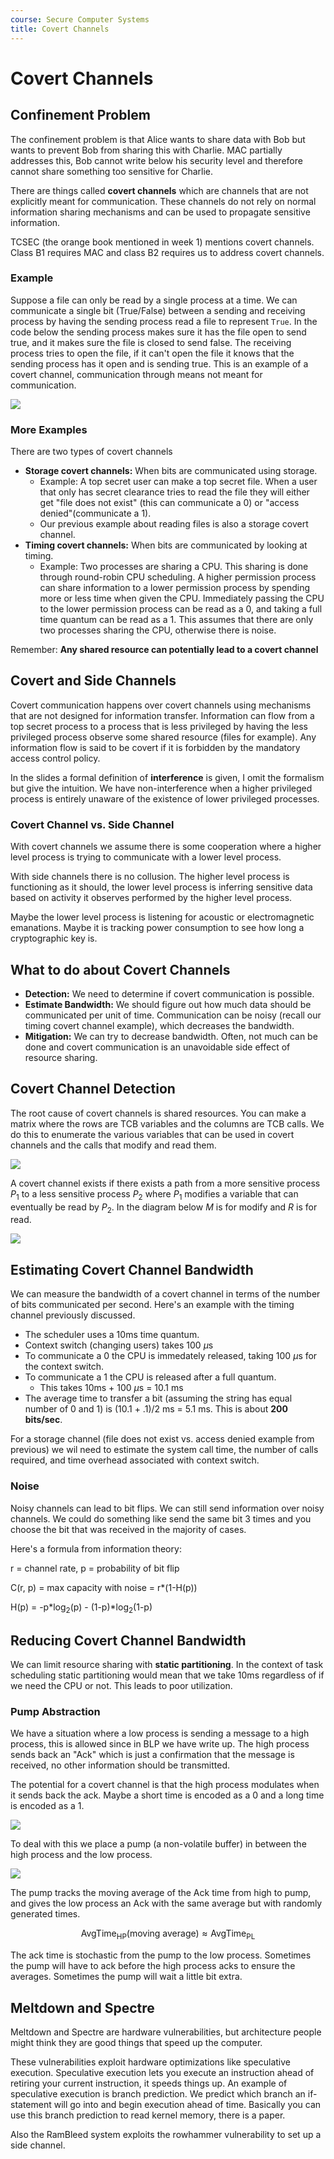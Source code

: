 ```yaml
---
course: Secure Computer Systems
title: Covert Channels
---
```


# Covert Channels

## Confinement Problem

The confinement problem is that Alice wants to share data with Bob but wants to prevent Bob from sharing this with Charlie. MAC partially addresses this, Bob cannot write below his security level and therefore cannot share something too sensitive for Charlie.

There are things called **covert channels** which are channels that are not explicitly meant for communication. These channels do not rely on normal information sharing mechanisms and can be used to propagate sensitive information.

TCSEC (the orange book mentioned in week 1) mentions covert channels. Class B1 requires MAC and class B2 requires us to address covert channels.

### Example

Suppose a file can only be read by a single process at a time. We can communicate a single bit (True/False) between a sending and receiving process by having the sending process read a file to represent `True`. In the code below the sending process makes sure it has the file open to send true, and it makes sure the file is closed to send false. The receiving process tries to open the file, if it can't open the file it knows that the sending process has it open and is sending true. This is an example of a covert channel, communication through means not meant for communication.

![](https://assets.omscs-notes.com/images/notes/secure-computer-systems/module10/example.png)

### More Examples

There are two types of covert channels

- **Storage covert channels:** When bits are communicated using storage.
  - Example: A top secret user can make a top secret file. When a user that only has secret clearance tries to read the file they will either get "file does not exist" (this can communicate a 0) or "access denied"(communicate a 1).
  - Our previous example about reading files is also a storage covert channel.
- **Timing covert channels:** When bits are communicated by looking at timing.
  - Example: Two processes are sharing a CPU. This sharing is done through round-robin CPU scheduling. A higher permission process can share information to a lower permission process by spending more or less time when given the CPU. Immediately passing the CPU to the lower permission process can be read as a 0, and taking a full time quantum can be read as a 1. This assumes that there are only two processes sharing the CPU, otherwise there is noise.

Remember: **Any shared resource can potentially lead to a covert channel**

## Covert and Side Channels

Covert communication happens over covert channels using mechanisms that are not designed for information transfer. Information can flow from a top secret process to a process that is less privileged by having the less privileged process observe some shared resource (files for example). Any information flow is said to be covert if it is forbidden by the mandatory access control policy.

In the slides a formal definition of **interference** is given, I omit the formalism but give the intuition. We have non-interference when a higher privileged process is entirely unaware of the existence of lower privileged processes.

### Covert Channel vs. Side Channel

With covert channels we assume there is some cooperation where a higher level process is trying to communicate with a lower level process.

With side channels there is no collusion. The higher level process is functioning as it should, the lower level process is inferring sensitive data based on activity it observes performed by the higher level process.

Maybe the lower level process is listening for acoustic or electromagnetic emanations. Maybe it is tracking power consumption to see how long a cryptographic key is.

## What to do about Covert Channels

- **Detection:** We need to determine if covert communication is possible.
- **Estimate Bandwidth:** We should figure out how much data should be communicated per unit of time. Communication can be noisy (recall our timing covert channel example), which decreases the bandwidth.
- **Mitigation:** We can try to decrease bandwidth. Often, not much can be done and covert communication is an unavoidable side effect of resource sharing.

## Covert Channel Detection

The root cause of covert channels is shared resources. You can make a matrix where the rows are TCB variables and the columns are TCB calls. We do this to enumerate the various variables that can be used in covert channels and the calls that modify and read them.

![](https://assets.omscs-notes.com/images/notes/secure-computer-systems/module10/SRM.png)

A covert channel exists if there exists a path from a more sensitive process $P_1$ to a less sensitive process $P_2$ where $P_1$ modifies a variable that can eventually be read by $P_2$. In the diagram below $M$ is for modify and $R$ is for read.

![](https://assets.omscs-notes.com/images/notes/secure-computer-systems/module10/transitive.png)

## Estimating Covert Channel Bandwidth

We can measure the bandwidth of a covert channel in terms of the number of bits communicated per second. Here's an example with the timing channel previously discussed.

- The scheduler uses a 10ms time quantum.
- Context switch (changing users) takes 100 $\mu\text{s}$
- To communicate a 0 the CPU is immedately released, taking 100 $\mu\text{s}$ for the context switch.
- To communicate a 1 the CPU is released after a full quantum.
  - This takes 10ms + 100 $\mu\text{s}$ = 10.1 ms
- The average time to transfer a bit (assuming the string has equal number of 0 and 1) is (10.1 + .1)/2 ms = 5.1 ms. This is about **200 bits/sec**.

For a storage channel (file does not exist vs. access denied example from previous) we wil need to estimate the system call time, the number of calls required, and time overhead associated with context switch.

### Noise

Noisy channels can lead to bit flips. We can still send information over noisy channels. We could do something like send the same bit 3 times and you choose the bit that was received in the majority of cases.

Here's a formula from information theory:

r = channel rate, p = probability of bit flip

C(r, p) = max capacity with noise = r*(1-H(p))

H(p) = -p*$\log_2$(p) - (1-p)*$\log_2$(1-p)

## Reducing Covert Channel Bandwidth

We can limit resource sharing with **static partitioning**. In the context of task scheduling static partitioning would mean that we take 10ms regardless of if we need the CPU or not. This leads to poor utilization.

### Pump Abstraction

We have a situation where a low process is sending a message to a high process, this is allowed since in BLP we have write up. The high process sends back an "Ack" which is just a confirmation that the message is received, no other information should be transmitted.

The potential for a covert channel is that the high process modulates when it sends back the ack. Maybe a short time is encoded as a 0 and a long time is encoded as a 1.

![](https://assets.omscs-notes.com/images/notes/secure-computer-systems/module10/ack.png)

To deal with this we place a pump (a non-volatile buffer) in between the high process and the low process.

![](https://assets.omscs-notes.com/images/notes/secure-computer-systems/module10/ackpump.png)

The pump tracks the moving average of the Ack time from high to pump, and gives the low process an Ack with the same average but with randomly generated times.

<!-- markdownlint-disable MD049 -->
$$
\text{AvgTime}_\text{HP}(\text{moving average}) \approx \text{AvgTime}_\text{PL}
$$
<!-- markdownlint-enable MD049 -->

The ack time is stochastic from the pump to the low process. Sometimes the pump will have to ack before the high process acks to ensure the averages. Sometimes the pump will wait a little bit extra.

## Meltdown and Spectre

Meltdown and Spectre are hardware vulnerabilities, but architecture people might think they are good things that speed up the computer.

These vulnerabilities exploit hardware optimizations like speculative execution. Speculative execution lets you execute an instruction ahead of retiring your current instruction, it speeds things up. An example of speculative execution is branch prediction. We predict which branch an if-statement will go into and begin execution ahead of time. Basically you can use this branch prediction to read kernel memory, there is a paper.

Also the RamBleed system exploits the rowhammer vulnerability to set up a side channel.
